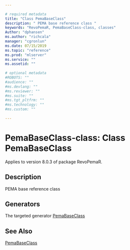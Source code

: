 ```yaml
--- 
 
# required metadata 
title: "Class PemaBaseClass" 
description: " PEMA base reference class " 
keywords: "RevoPemaR, PemaBaseClass-class, classes" 
Author: "dphansen"
ms.author: "richcala" 
manager: "cgronlun" 
ms.date: 07/15/2019
ms.topic: "reference" 
ms.prod: "mlserver" 
ms.service: "" 
ms.assetid: "" 
 
# optional metadata 
#ROBOTS: "" 
#audience: "" 
#ms.devlang: "" 
#ms.reviewer: "" 
#ms.suite: "" 
#ms.tgt_pltfrm: "" 
#ms.technology: "" 
#ms.custom: "" 
 
--- 
```

 
 
 
 # PemaBaseClass-class: Class PemaBaseClass

 Applies to version 8.0.3 of package RevoPemaR.
 
 ## Description
 
PEMA base reference class
 
 
 ## Generators 

 
The targeted generator [PemaBaseClass](pemabaseclass.md)
 
 

 
 
 
 ## See Also
 
[PemaBaseClass](pemabaseclass.md)
   
 
